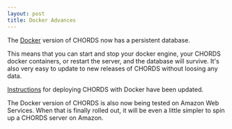 ```yaml
---
layout: post
title: Docker Advances
---
```


The [Docker](https://www.docker.com/) version 
of CHORDS now has a persistent database. 

This means that you can start and stop your docker
engine, your CHORDS docker containers, or restart the server, and
the database will survive. It's also very easy to update
to new releases of CHORDS without loosing any data.

[Instructions]({{site.baseurl}}/os.html)
for deploying CHORDS with Docker have been updated.

The Docker version of CHORDS is also now being tested on Amazon Web Services. 
When that is finally rolled out, it will be even a little simpler to spin up a CHORDS
server on Amazon.
